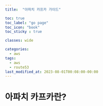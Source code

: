 ```yaml
---
title:  "아파치 카프카 가이드"

toc: true
toc_label: "go page"
toc_icon: "book"
toc_sticky : true

classes: wide

categories: 
  - aws
tags:
  - aws
  - route53
last_modified_at: 2023-08-01T00:08:00-00:00
---
```

# 아파치 카프카란?